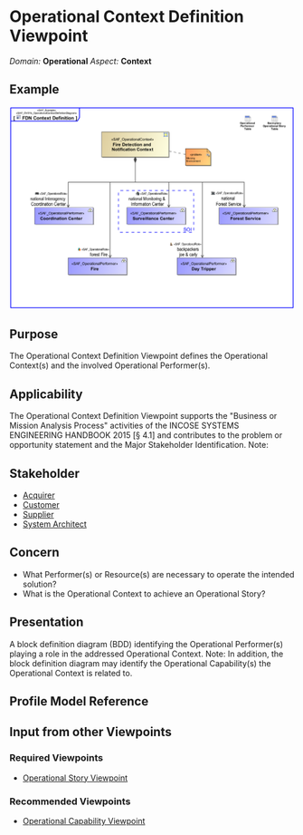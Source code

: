 # Operational Context Definition Viewpoint
*Domain:* **Operational** *Aspect:* **Context**
## Example
![FDN Context Definition](../diagrams/FDN-Context-Definition.svg)
## Purpose
The Operational Context Definition Viewpoint defines the Operational Context(s) and the involved Operational Performer(s).
## Applicability
The Operational Context Definition Viewpoint supports the "Business or Mission Analysis Process" activities of the INCOSE SYSTEMS ENGINEERING HANDBOOK 2015 [§ 4.1] and contributes to the problem or opportunity statement and the Major Stakeholder Identification.
Note:
## Stakeholder
* [Acquirer](../stakeholders.md#Acquirer)
* [Customer](../stakeholders.md#Customer)
* [Supplier](../stakeholders.md#Supplier)
* [System Architect](../stakeholders.md#System-Architect)
## Concern
* What Performer(s) or Resource(s) are necessary to operate the intended solution?
* What is the Operational Context to achieve an Operational Story?
## Presentation
A block definition diagram (BDD) identifying the Operational Performer(s) playing a role in the addressed Operational Context.
Note: In addition, the block definition diagram may identify the Operational Capability(s) the Operational Context is related to.

## Profile Model Reference
## Input from other Viewpoints
### Required Viewpoints
* [Operational Story Viewpoint](Operational-Story-Viewpoint.md)
### Recommended Viewpoints
* [Operational Capability Viewpoint](Operational-Capability-Viewpoint.md)
